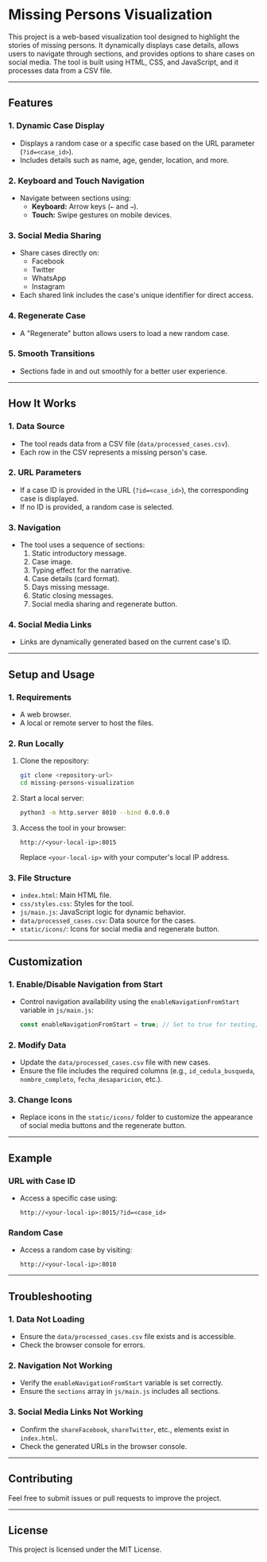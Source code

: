 # Missing Persons Visualization

This project is a web-based visualization tool designed to highlight the stories of missing persons. It dynamically displays case details, allows users to navigate through sections, and provides options to share cases on social media. The tool is built using HTML, CSS, and JavaScript, and it processes data from a CSV file.

---

## Features

### 1. **Dynamic Case Display**
- Displays a random case or a specific case based on the URL parameter (`?id=<case_id>`).
- Includes details such as name, age, gender, location, and more.

### 2. **Keyboard and Touch Navigation**
- Navigate between sections using:
  - **Keyboard:** Arrow keys (`←` and `→`).
  - **Touch:** Swipe gestures on mobile devices.

### 3. **Social Media Sharing**
- Share cases directly on:
  - Facebook
  - Twitter
  - WhatsApp
  - Instagram
- Each shared link includes the case's unique identifier for direct access.

### 4. **Regenerate Case**
- A "Regenerate" button allows users to load a new random case.

### 5. **Smooth Transitions**
- Sections fade in and out smoothly for a better user experience.

---

## How It Works

### 1. **Data Source**
- The tool reads data from a CSV file (`data/processed_cases.csv`).
- Each row in the CSV represents a missing person's case.

### 2. **URL Parameters**
- If a case ID is provided in the URL (`?id=<case_id>`), the corresponding case is displayed.
- If no ID is provided, a random case is selected.

### 3. **Navigation**
- The tool uses a sequence of sections:
  1. Static introductory message.
  2. Case image.
  3. Typing effect for the narrative.
  4. Case details (card format).
  5. Days missing message.
  6. Static closing messages.
  7. Social media sharing and regenerate button.

### 4. **Social Media Links**
- Links are dynamically generated based on the current case's ID.

---

## Setup and Usage

### 1. **Requirements**
- A web browser.
- A local or remote server to host the files.

### 2. **Run Locally**
1. Clone the repository:
   ```bash
   git clone <repository-url>
   cd missing-persons-visualization
   ```
2. Start a local server:
   ```bash
   python3 -m http.server 8010 --bind 0.0.0.0
   ```
3. Access the tool in your browser:
   ```
   http://<your-local-ip>:8015
   ```
   Replace `<your-local-ip>` with your computer's local IP address.

### 3. **File Structure**
- `index.html`: Main HTML file.
- `css/styles.css`: Styles for the tool.
- `js/main.js`: JavaScript logic for dynamic behavior.
- `data/processed_cases.csv`: Data source for the cases.
- `static/icons/`: Icons for social media and regenerate button.

---

## Customization

### 1. **Enable/Disable Navigation from Start**
- Control navigation availability using the `enableNavigationFromStart` variable in `js/main.js`:
  ```javascript
  const enableNavigationFromStart = true; // Set to true for testing, false for production
  ```

### 2. **Modify Data**
- Update the `data/processed_cases.csv` file with new cases.
- Ensure the file includes the required columns (e.g., `id_cedula_busqueda`, `nombre_completo`, `fecha_desaparicion`, etc.).

### 3. **Change Icons**
- Replace icons in the `static/icons/` folder to customize the appearance of social media buttons and the regenerate button.

---

## Example

### URL with Case ID
- Access a specific case using:
  ```
  http://<your-local-ip>:8015/?id=<case_id>
  ```

### Random Case
- Access a random case by visiting:
  ```
  http://<your-local-ip>:8010
  ```

---

## Troubleshooting

### 1. **Data Not Loading**
- Ensure the `data/processed_cases.csv` file exists and is accessible.
- Check the browser console for errors.

### 2. **Navigation Not Working**
- Verify the `enableNavigationFromStart` variable is set correctly.
- Ensure the `sections` array in `js/main.js` includes all sections.

### 3. **Social Media Links Not Working**
- Confirm the `shareFacebook`, `shareTwitter`, etc., elements exist in `index.html`.
- Check the generated URLs in the browser console.

---

## Contributing

Feel free to submit issues or pull requests to improve the project.

---

## License

This project is licensed under the MIT License.
